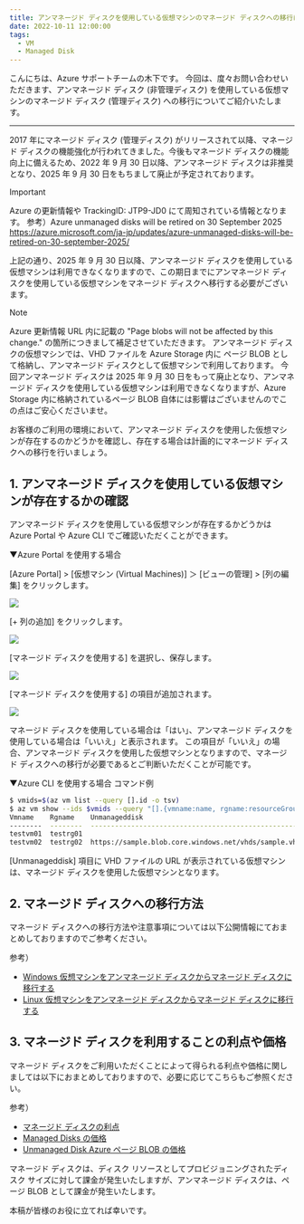 ```yaml
---
title: アンマネージド ディスクを使用している仮想マシンのマネージド ディスクへの移行について
date: 2022-10-11 12:00:00
tags:
  - VM
  - Managed Disk
---
```


こんにちは、Azure サポートチームの木下です。
今回は、度々お問い合わせいただきます、アンマネージド ディスク (非管理ディスク) を使用している仮想マシンのマネージド ディスク (管理ディスク) への移行についてご紹介いたします。
<!-- more -->
---
2017 年にマネージド ディスク (管理ディスク) がリリースされて以降、マネージド ディスクの機能強化が行われてきました。今後もマネージド ディスクの機能向上に備えるため、2022 年 9 月 30 日以降、アンマネージド ディスクは非推奨となり、2025 年 9 月 30 日をもちまして廃止が予定されております。

> [!IMPORTANT]
> Azure の更新情報や TrackingID: JTP9-JD0 にて周知されている情報となります。
>  参考）Azure unmanaged disks will be retired on 30 September 2025
> https://azure.microsoft.com/ja-jp/updates/azure-unmanaged-disks-will-be-retired-on-30-september-2025/

上記の通り、2025 年 9 月 30 日以降、アンマネージド ディスクを使用している仮想マシンは利用できなくなりますので、この期日までにアンマネージド ディスクを使用している仮想マシンをマネージド ディスクへ移行する必要がございます。

> [!NOTE]
>Azure 更新情報 URL 内に記載の "Page blobs will not be affected by this change." の箇所につきまして補足させていただきます。
>アンマネージド ディスクの仮想マシンでは、VHD ファイルを Azure Storage 内に ページ BLOB として格納し、アンマネージド ディスクとして仮想マシンで利用しております。
>今回アンマネージド ディスクは 2025 年 9 月 30 日をもって廃止となり、アンマネージド ディスクを使用している仮想マシンは利用できなくなりますが、Azure Storage 内に格納されているページ BLOB 自体には影響はございませんのでこの点はご安心くださいませ。

お客様のご利用の環境において、アンマネージド ディスクを使用した仮想マシンが存在するのかどうかを確認し、存在する場合は計画的にマネージド ディスクへの移行を行いましょう。

## 1. アンマネージド ディスクを使用している仮想マシンが存在するかの確認

アンマネージド ディスクを使用している仮想マシンが存在するかどうかは Azure Portal や Azure CLI でご確認いただくことができます。

▼Azure Portal を使用する場合 

[Azure Portal] > [仮想マシン (Virtual Machines)] ＞ [ビューの管理] > [列の編集] をクリックします。

![](./unmanaged-disk-retired/01.png)

[+ 列の追加] をクリックします。

![](./unmanaged-disk-retired/02.png)

[マネージド ディスクを使用する] を選択し、保存します。

![](./unmanaged-disk-retired/03.png)

[マネージド ディスクを使用する] の項目が追加されます。

![](./unmanaged-disk-retired/04.png)

マネージド ディスクを使用している場合は「はい」、アンマネージド ディスクを使用している場合は「いいえ」と表示されます。
この項目が「いいえ」の場合、アンマネージド ディスクを使用した仮想マシンとなりますので、マネージド ディスクへの移行が必要であるとご判断いただくことが可能です。

▼Azure CLI を使用する場合
コマンド例
```sh
$ vmids=$(az vm list --query [].id -o tsv)
$ az vm show --ids $vmids --query "[].{vmname:name, rgname:resourceGroup, unmanageddisk:storageProfile.osDisk.vhd.uri}" -o table
Vmname    Rgname    Unmanageddisk
--------  --------  ----------------------------------------------------
testvm01  testrg01
testvm02  testrg02  https://sample.blob.core.windows.net/vhds/sample.vhd
```
[Unmanageddisk] 項目に VHD ファイルの URL が表示されている仮想マシンは、マネージド ディスクを使用した仮想マシンとなります。

## 2. マネージド ディスクへの移行方法

マネージド ディスクへの移行方法や注意事項については以下公開情報にておまとめしておりますのでご参考ください。

参考）
- [Windows 仮想マシンをアンマネージド ディスクからマネージド ディスクに移行する](https://docs.microsoft.com/ja-jp/azure/virtual-machines/windows/convert-unmanaged-to-managed-disks)
- [Linux 仮想マシンをアンマネージド ディスクからマネージド ディスクに移行する](https://docs.microsoft.com/ja-jp/azure/virtual-machines/linux/convert-unmanaged-to-managed-disks)

## 3. マネージド ディスクを利用することの利点や価格

マネージド ディスクをご利用いただくことによって得られる利点や価格に関しましては以下におまとめしておりますので、必要に応じてこちらもご参照ください。

参考）
- [マネージド ディスクの利点](https://learn.microsoft.com/ja-jp/azure/virtual-machines/managed-disks-overview#benefits-of-managed-disks)
- [Managed Disks の価格](https://azure.microsoft.com/ja-jp/pricing/details/managed-disks/)
- [Unmanaged Disk Azure ページ BLOB の価格](https://azure.microsoft.com/ja-jp/pricing/details/storage/page-blobs/)

マネージド ディスクは、ディスク リソースとしてプロビジョニングされたディスク サイズに対して課金が発生いたしますが、アンマネージド ディスクは、ページ BLOB として課金が発生いたします。

本稿が皆様のお役に立てれば幸いです。
